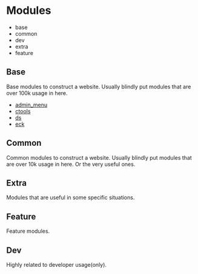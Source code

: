 # Modules
* base
* common
* dev
* extra
* feature

## Base
Base modules to construct a website.
Usually blindly put modules that are over 100k usage in here.
* [admin_menu](https://drupal.org/project/admin_menu)
* [ctools](https://drupal.org/project/ctools)
* [ds](https://drupal.org/project/ds)
* [eck](https://drupal.org/project/eck)

## Common
Common modules to construct a website.
Usually blindly put modules that are over 10k usage in here.
Or the very useful ones.

## Extra
Modules that are useful in some specific situations.

## Feature
Feature modules.

## Dev
Highly related to developer usage(only).
